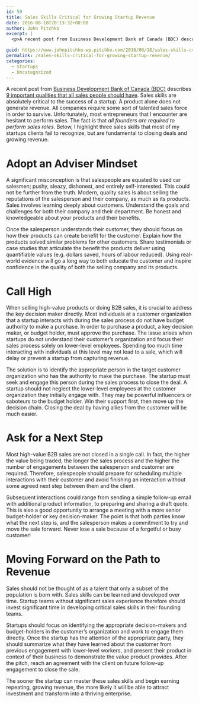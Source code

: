 ```yaml
---
id: 59
title: Sales Skills Critical for Growing Startup Revenue
date: 2016-08-18T20:13:32+00:00
author: John Pitchko
excerpt: |
  <p>A recent post from Business Development Bank of Canada (BDC) describes 9 important qualities that all sales people should have. Sales skills are absolutely critical to the success of a startup. A product alone does not generate revenue. All companies require some sort of talented sales force in order to survive. Unfortunately, most entrepreneurs that I encounter are hesitant to perform sales. The fact is that all founders are required to perform sales roles. Below, I highlight three sales skills that most of my startups clients fail to recognize, but are fundamental to closing deals and growing revenue.</p>

guid: https://www.johnpitchko-wp.pitchko.com/2016/08/18/sales-skills-critical-for-growing-startup-revenue/
permalink: /sales-skills-critical-for-growing-startup-revenue/
categories:
  - Startups
  - Uncategorized
---
```

A recent post from <a href="https://www.bdc.ca/en/pages/home.aspx">Business Development Bank of Canada (BDC)</a> describes <a href="https://www.bdc.ca/en/articles-tools/marketing-sales-export/sales/pages/how-sell-more-effectively.aspx?emaillinksource=bodylink&amp;&amp;utm_campaign=Lead-nurturing--9-Improving-sales-performance--EN&amp;utm_medium=email&amp;utm_source=Eloqua">9 important qualities that all sales people should have</a>. Sales skills are absolutely critical to the success of a startup. A product alone does not generate revenue. All companies require some sort of talented sales force in order to survive. Unfortunately, most entrepreneurs that I encounter are hesitant to perform sales. The fact is that <em>all founders are required to perform sales roles</em>. Below, I highlight three sales skills that most of my startups clients fail to recognize, but are fundamental to closing deals and growing revenue.
<h1 id="adopt-an-adviser-mindset">Adopt an Adviser Mindset</h1>
A significant misconception is that salespeople are equated to used car salesmen; pushy, sleazy, dishonest, and entirely self-interested. This could not be further from the truth. Modern, quality sales is about selling the reputations of the salesperson and their company, as much as its products. Sales involves learning deeply about customers. Understand the goals and challenges for both their company and their department. Be honest and knowledgeable about your products and their benefits.

Once the salesperson understands their customer, they should focus on how their products can create benefit for the customer. Explain how the products solved similar problems for other customers. Share testimonials or case studies that articulate the benefit the products deliver using quantifiable values (e.g. dollars saved, hours of labour reduced). Using real-world evidence will go a long way to both educate the customer and inspire confidence in the quality of both the selling company and its products.
<h1 id="call-high">Call High</h1>
When selling high-value products or doing B2B sales, it is crucial to address the key decision maker directly. Most individuals at a customer organization that a startup interacts with during the sales process do not have budget authority to make a purchase. In order to purchase a product, a key decision maker, or budget holder, must approve the purchase. The issue arises when startups do not understand their customer’s organization and focus their sales process solely on lower-level employees. Spending too much time interacting with individuals at this level may not lead to a sale, which will delay or prevent a startup from capturing revenue.

The solution is to identify the appropriate person in the target customer organization who has the authority to make the purchase. The startup must seek and engage this person during the sales process to close the deal. A startup should not neglect the lower-level employees at the customer organization they initially engage with. They may be powerful influencers or saboteurs to the budget holder. Win their support first, then move up the decision chain. Closing the deal by having allies from the customer will be much easier.
<h1 id="ask-for-a-next-step">Ask for a Next Step</h1>
Most high-value B2B sales are not closed in a single call. In fact, the higher the value being traded, the longer the sales process and the higher the number of engagements between the salesperson and customer are required. Therefore, salespeople should prepare for scheduling multiple interactions with their customer and avoid finishing an interaction without some agreed next step between them and the client.

Subsequent interactions could range from sending a simple follow-up email with additional product information, to preparing and sharing a draft quote. This is also a good opportunity to arrange a meeting with a more senior budget-holder or key decision-maker. The point is that both parties know what the next step is, and the salesperson makes a commitment to try and move the sale forward. Never lose a sale because of a forgetful or busy customer!
<h1 id="moving-forward-on-the-path-to-revenue">Moving Forward on the Path to Revenue</h1>
Sales should not be thought of as a talent that only a subset of the population is born with. Sales skills can be learned and developed over time. Startup teams without significant sales experience therefore should invest significant time in developing critical sales skills in their founding teams.

Startups should focus on identifying the appropriate decision-makers and budget-holders in the customer’s organization and work to engage them directly. Once the startup has the attention of the appropriate party, they should summarize what they have learned about the customer from previous engagement with lower-level workers, and present their product in context of their business to demonstrate the value product provides. After the pitch, reach an agreement with the client on future follow-up engagement to close the sale.

The sooner the startup can master these sales skills and begin earning repeating, growing revenue, the more likely it will be able to attract investment and transform into a thriving enterprise.